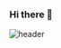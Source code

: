 ### Hi there 👋
![header](https://capsule-render.vercel.app/api?type=slice&color=auto&height=300&section=header&text=KIMYEONGHWA&fontSize=90&animation=fadeIn)


<!--
**K-moovie/K-moovie** is a ✨ _special_ ✨ repository because its `README.md` (this file) appears on your GitHub profile.

Here are some ideas to get you started:

- 🔭 I’m currently working on ...
- 🌱 I’m currently learning ...
- 👯 I’m looking to collaborate on ...
- 🤔 I’m looking for help with ...
- 💬 Ask me about ...
- 📫 How to reach me: ...
- 😄 Pronouns: ...
- ⚡ Fun fact: ...
-->
